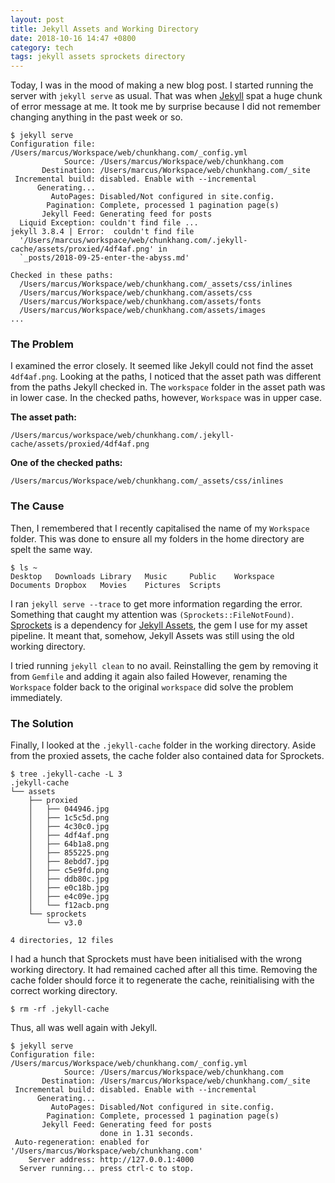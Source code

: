 ```yaml
---
layout: post
title: Jekyll Assets and Working Directory
date: 2018-10-16 14:47 +0800
category: tech
tags: jekyll assets sprockets directory
---
```


Today, I was in the mood of making a new blog post. I started running the server with `jekyll serve` as usual. That was when [Jekyll](https://jekyllrb.com/) spat a huge chunk of error message at me. It took me by surprise because I did not remember changing anything in the past week or so.

```
$ jekyll serve
Configuration file: /Users/marcus/Workspace/web/chunkhang.com/_config.yml
            Source: /Users/marcus/Workspace/web/chunkhang.com
       Destination: /Users/marcus/Workspace/web/chunkhang.com/_site
 Incremental build: disabled. Enable with --incremental
      Generating...
         AutoPages: Disabled/Not configured in site.config.
        Pagination: Complete, processed 1 pagination page(s)
       Jekyll Feed: Generating feed for posts
  Liquid Exception: couldn't find file ...
jekyll 3.8.4 | Error:  couldn't find file
  '/Users/marcus/workspace/web/chunkhang.com/.jekyll-cache/assets/proxied/4df4af.png' in
  `_posts/2018-09-25-enter-the-abyss.md'

Checked in these paths:
  /Users/marcus/Workspace/web/chunkhang.com/_assets/css/inlines
  /Users/marcus/Workspace/web/chunkhang.com/assets/css
  /Users/marcus/Workspace/web/chunkhang.com/assets/fonts
  /Users/marcus/Workspace/web/chunkhang.com/assets/images
...
```

### The Problem

I examined the error closely. It seemed like Jekyll could not find the asset `4df4af.png`. Looking at the paths, I noticed that the asset path was different from the paths Jekyll checked in. The `workspace` folder in the asset path was in lower case. In the checked paths, however, `Workspace` was in upper case.

**The asset path:**

```
/Users/marcus/workspace/web/chunkhang.com/.jekyll-cache/assets/proxied/4df4af.png
```

**One of the checked paths:**

```
/Users/marcus/Workspace/web/chunkhang.com/_assets/css/inlines
```

### The Cause

Then, I remembered that I recently capitalised the name of my `Workspace` folder. This was done to ensure all my folders in the home directory are spelt the same way.

```
$ ls ~
Desktop   Downloads Library   Music     Public    Workspace
Documents Dropbox   Movies    Pictures  Scripts
```

I ran `jekyll serve --trace` to get more information regarding the error. Something that caught my attention was `(Sprockets::FileNotFound)`. [Sprockets](https://github.com/rails/sprockets) is a dependency for [Jekyll Assets](https://github.com/envygeeks/jekyll-assets), the gem I use for my asset pipeline. It meant that, somehow, Jekyll Assets was still using the old working directory.

I tried running `jekyll clean` to no avail. Reinstalling the gem by removing it from `Gemfile` and adding it again also failed  However, renaming the `Workspace` folder back to the original `workspace` did solve the problem immediately.

### The Solution

Finally, I looked at the `.jekyll-cache` folder in the working directory. Aside from the proxied assets, the cache folder also contained data for Sprockets.

```
$ tree .jekyll-cache -L 3
.jekyll-cache
└── assets
    ├── proxied
    │   ├── 044946.jpg
    │   ├── 1c5c5d.png
    │   ├── 4c30c0.jpg
    │   ├── 4df4af.png
    │   ├── 64b1a8.png
    │   ├── 855225.png
    │   ├── 8ebdd7.jpg
    │   ├── c5e9fd.png
    │   ├── ddb80c.jpg
    │   ├── e0c18b.jpg
    │   ├── e4c09e.jpg
    │   └── f12acb.png
    └── sprockets
        └── v3.0

4 directories, 12 files
```

I had a hunch that Sprockets must have been initialised with the wrong working directory. It had remained cached after all this time. Removing the cache folder should force it to regenerate the cache, reinitialising with the correct working directory.

```
$ rm -rf .jekyll-cache
```

Thus, all was well again with Jekyll.

```
$ jekyll serve
Configuration file: /Users/marcus/Workspace/web/chunkhang.com/_config.yml
            Source: /Users/marcus/Workspace/web/chunkhang.com
       Destination: /Users/marcus/Workspace/web/chunkhang.com/_site
 Incremental build: disabled. Enable with --incremental
      Generating...
         AutoPages: Disabled/Not configured in site.config.
        Pagination: Complete, processed 1 pagination page(s)
       Jekyll Feed: Generating feed for posts
                    done in 1.31 seconds.
 Auto-regeneration: enabled for '/Users/marcus/Workspace/web/chunkhang.com'
    Server address: http://127.0.0.1:4000
  Server running... press ctrl-c to stop.
```
